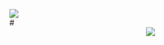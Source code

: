
<div>
<img align="center" src="https://profile-counter.glitch.me/pakping/count.svg" />
</div>
#
<div align="center">
 <img src="https://github.com/pakping/pakping/blob/main/butt.gif" />
</div>


